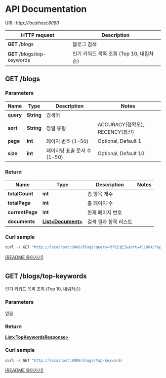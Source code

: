 # API Documentation

URI : *http://localhost:8080*

HTTP request | Description
------------- | -------------
**GET** /blogs | 블로그 검색
**GET** /blogs/top-keywords | 인기 키워드 목록 조회 (Top 10, 내림차순)


## **GET** /blogs

### Parameters
Name | Type | Description  | Notes
------------- | ------------- | ------------- | -------------
 **query** | **String**| 검색어 |
 **sort** | **String**| 정렬 유형 | ACCURACY(정확도), RECENCY(최신)
 **page** | **int**| 페이지 번호 (1-50) | Optional, Default 1
 **size** | **int**| 페이지당 표출 문서 수 (1-50) | Optional, Default 10 

### Return
Name | Type | Description | Notes
------------ | ------------- | ------------- | -------------
**totalCount** | **int** | 총 항목 개수 | 
**totalPage** | **int** | 총 페이지 수 | 
**currentPage** | **int** | 현재 페이지 번호 | 
**documents** | [**List&lt;Document&gt;**](Document.md) | 검색 결과 항목 리스트 |

### Curl sample

```bash
curl -X GET "http://localhost:8080/blogs?query=카카오뱅크&sort=ACCURACY&page=1&size=10"
```
[[README 돌아가기]](../README.md#11-블로그-검색-기능#12-인기-검색어-목록-기능)

#
## **GET** /blogs/top-keywords
인기 키워드 목록 조회 (Top 10, 내림차순)

### Parameters
없음

### Return
[**List&lt;TopKeywordsResponse&gt;**](TopKeywordsResponse.md)

### Curl sample

```bash
curl -X GET "http://localhost:8080/blogs/top-keywords
```
[[README 돌아가기]](../README.md)
